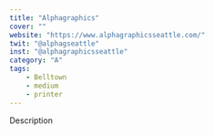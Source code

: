 ```yaml
---
title: "Alphagraphics"
cover: ""
website: "https://www.alphagraphicsseattle.com/"
twit: "@alphagseattle"
inst: "@alphagraphicsseattle"
category: "A"
tags:
    - Belltown
    - medium
    - printer
---
```


Description

